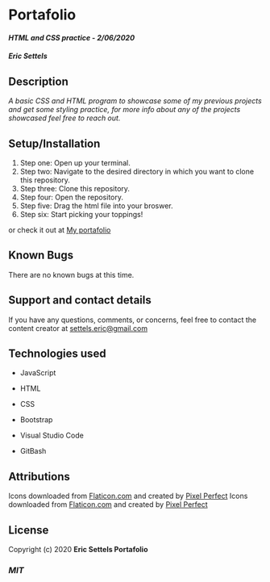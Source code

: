 # Portafolio

#### _HTML and CSS practice_ - _2/06/2020_

#### _Eric Settels_

## **Description**

_A basic CSS and HTML program to showcase some of my previous projects and get some styling practice, for more info about any of the projects showcased feel free to reach out._


## **Setup/Installation**

1. Step one: Open up your terminal.
2. Step two: Navigate to the desired directory in which you want to clone this repository.
3. Step three: Clone this repository.
4. Step four: Open the repository.
5. Step five: Drag the html file into your broswer. 
6. Step six: Start picking your toppings! 

or check it out at [My portafolio](https://neversettels.github.io/epicodus-portafolio/)

## **Known Bugs**

There are no known bugs at this time.

## **Support and contact details**

If you have any questions, comments, or concerns, feel free to contact the content creator at settels.eric@gmail.com 

## **Technologies used**

* JavaScript

* HTML

* CSS

* Bootstrap

* Visual Studio Code

* GitBash

##  **Attributions**
Icons downloaded from [Flaticon.com](https://www.flaticon.com) and created by [Pixel Perfect](https://www.flaticon.com/authors/pixel-perfect) Icons downloaded from [Flaticon.com](https://www.flaticon.com) and created by [Pixel Perfect](https://www.flaticon.com/authors/pixel-perfect)

## **License**

Copyright (c) 2020 **Eric  Settels Portafolio**

### **_MIT_**


